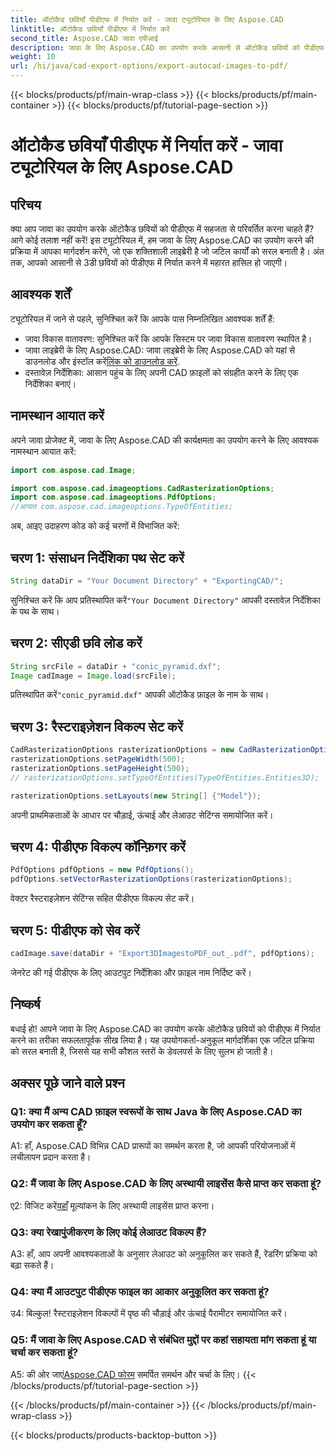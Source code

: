 ```yaml
---
title: ऑटोकैड छवियाँ पीडीएफ में निर्यात करें - जावा ट्यूटोरियल के लिए Aspose.CAD
linktitle: ऑटोकैड छवियाँ पीडीएफ में निर्यात करें
second_title: Aspose.CAD जावा एपीआई
description: जावा के लिए Aspose.CAD का उपयोग करके आसानी से ऑटोकैड छवियों को पीडीएफ में निर्यात करें। निर्बाध एकीकरण के लिए हमारी चरण-दर-चरण मार्गदर्शिका का पालन करें।
weight: 10
url: /hi/java/cad-export-options/export-autocad-images-to-pdf/
---
```


{{< blocks/products/pf/main-wrap-class >}}
{{< blocks/products/pf/main-container >}}
{{< blocks/products/pf/tutorial-page-section >}}

# ऑटोकैड छवियाँ पीडीएफ में निर्यात करें - जावा ट्यूटोरियल के लिए Aspose.CAD

## परिचय

क्या आप जावा का उपयोग करके ऑटोकैड छवियों को पीडीएफ में सहजता से परिवर्तित करना चाहते हैं? आगे कोई तलाश नहीं करें! इस ट्यूटोरियल में, हम जावा के लिए Aspose.CAD का उपयोग करने की प्रक्रिया में आपका मार्गदर्शन करेंगे, जो एक शक्तिशाली लाइब्रेरी है जो जटिल कार्यों को सरल बनाती है। अंत तक, आपको आसानी से 3डी छवियों को पीडीएफ में निर्यात करने में महारत हासिल हो जाएगी।

## आवश्यक शर्तें

ट्यूटोरियल में जाने से पहले, सुनिश्चित करें कि आपके पास निम्नलिखित आवश्यक शर्तें हैं:

- जावा विकास वातावरण: सुनिश्चित करें कि आपके सिस्टम पर जावा विकास वातावरण स्थापित है।
-  जावा लाइब्रेरी के लिए Aspose.CAD: जावा लाइब्रेरी के लिए Aspose.CAD को यहां से डाउनलोड और इंस्टॉल करें[लिंक को डाउनलोड करें](https://releases.aspose.com/cad/java/).
- दस्तावेज़ निर्देशिका: आसान पहुंच के लिए अपनी CAD फ़ाइलों को संग्रहीत करने के लिए एक निर्देशिका बनाएं।

## नामस्थान आयात करें

अपने जावा प्रोजेक्ट में, जावा के लिए Aspose.CAD की कार्यक्षमता का उपयोग करने के लिए आवश्यक नामस्थान आयात करें:

```java
import com.aspose.cad.Image;

import com.aspose.cad.imageoptions.CadRasterizationOptions;
import com.aspose.cad.imageoptions.PdfOptions;
//आयात com.aspose.cad.imageoptions.TypeOfEntities;
```

अब, आइए उदाहरण कोड को कई चरणों में विभाजित करें:

## चरण 1: संसाधन निर्देशिका पथ सेट करें

```java
String dataDir = "Your Document Directory" + "ExportingCAD/";
```

 सुनिश्चित करें कि आप प्रतिस्थापित करें`"Your Document Directory"` आपकी दस्तावेज़ निर्देशिका के पथ के साथ।

## चरण 2: सीएडी छवि लोड करें

```java
String srcFile = dataDir + "conic_pyramid.dxf";
Image cadImage = Image.load(srcFile);
```

 प्रतिस्थापित करें`"conic_pyramid.dxf"` आपकी ऑटोकैड फ़ाइल के नाम के साथ।

## चरण 3: रैस्टराइज़ेशन विकल्प सेट करें

```java
CadRasterizationOptions rasterizationOptions = new CadRasterizationOptions();
rasterizationOptions.setPageWidth(500);
rasterizationOptions.setPageHeight(500);
// rasterizationOptions.setTypeOfEntities(TypeOfEntities.Entities3D);

rasterizationOptions.setLayouts(new String[] {"Model"});
```

अपनी प्राथमिकताओं के आधार पर चौड़ाई, ऊंचाई और लेआउट सेटिंग्स समायोजित करें।

## चरण 4: पीडीएफ विकल्प कॉन्फ़िगर करें

```java
PdfOptions pdfOptions = new PdfOptions();
pdfOptions.setVectorRasterizationOptions(rasterizationOptions);
```

वेक्टर रैस्टराइज़ेशन सेटिंग्स सहित पीडीएफ विकल्प सेट करें।

## चरण 5: पीडीएफ को सेव करें

```java
cadImage.save(dataDir + "Export3DImagestoPDF_out_.pdf", pdfOptions);
```

जेनरेट की गई पीडीएफ के लिए आउटपुट निर्देशिका और फ़ाइल नाम निर्दिष्ट करें।

## निष्कर्ष

बधाई हो! आपने जावा के लिए Aspose.CAD का उपयोग करके ऑटोकैड छवियों को पीडीएफ में निर्यात करने का तरीका सफलतापूर्वक सीख लिया है। यह उपयोगकर्ता-अनुकूल मार्गदर्शिका एक जटिल प्रक्रिया को सरल बनाती है, जिससे यह सभी कौशल स्तरों के डेवलपर्स के लिए सुलभ हो जाती है।

## अक्सर पूछे जाने वाले प्रश्न

### Q1: क्या मैं अन्य CAD फ़ाइल स्वरूपों के साथ Java के लिए Aspose.CAD का उपयोग कर सकता हूँ?

A1: हाँ, Aspose.CAD विभिन्न CAD प्रारूपों का समर्थन करता है, जो आपकी परियोजनाओं में लचीलापन प्रदान करता है।

### Q2: मैं जावा के लिए Aspose.CAD के लिए अस्थायी लाइसेंस कैसे प्राप्त कर सकता हूं?

 ए2: विजिट करें[यहाँ](https://purchase.aspose.com/temporary-license/) मूल्यांकन के लिए अस्थायी लाइसेंस प्राप्त करना।

### Q3: क्या रेखापुंजीकरण के लिए कोई लेआउट विकल्प हैं?

A3: हाँ, आप अपनी आवश्यकताओं के अनुसार लेआउट को अनुकूलित कर सकते हैं, रेंडरिंग प्रक्रिया को बढ़ा सकते हैं।

### Q4: क्या मैं आउटपुट पीडीएफ फाइल का आकार अनुकूलित कर सकता हूं?

उ4: बिल्कुल! रैस्टराइज़ेशन विकल्पों में पृष्ठ की चौड़ाई और ऊंचाई पैरामीटर समायोजित करें।

### Q5: मैं जावा के लिए Aspose.CAD से संबंधित मुद्दों पर कहां सहायता मांग सकता हूं या चर्चा कर सकता हूं?

 A5: की ओर जाएं[Aspose.CAD फोरम](https://forum.aspose.com/c/cad/19) समर्पित समर्थन और चर्चा के लिए।
{{< /blocks/products/pf/tutorial-page-section >}}

{{< /blocks/products/pf/main-container >}}
{{< /blocks/products/pf/main-wrap-class >}}

{{< blocks/products/products-backtop-button >}}
